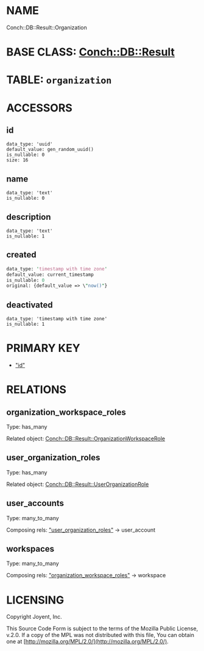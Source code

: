 # NAME

Conch::DB::Result::Organization

# BASE CLASS: [Conch::DB::Result](../modules/Conch::DB::Result)

# TABLE: `organization`

# ACCESSORS

## id

```
data_type: 'uuid'
default_value: gen_random_uuid()
is_nullable: 0
size: 16
```

## name

```
data_type: 'text'
is_nullable: 0
```

## description

```
data_type: 'text'
is_nullable: 1
```

## created

```perl
data_type: 'timestamp with time zone'
default_value: current_timestamp
is_nullable: 0
original: {default_value => \"now()"}
```

## deactivated

```
data_type: 'timestamp with time zone'
is_nullable: 1
```

# PRIMARY KEY

- ["id"](#id)

# RELATIONS

## organization\_workspace\_roles

Type: has\_many

Related object: [Conch::DB::Result::OrganizationWorkspaceRole](../modules/Conch::DB::Result::OrganizationWorkspaceRole)

## user\_organization\_roles

Type: has\_many

Related object: [Conch::DB::Result::UserOrganizationRole](../modules/Conch::DB::Result::UserOrganizationRole)

## user\_accounts

Type: many\_to\_many

Composing rels: ["user\_organization\_roles"](#user_organization_roles) -> user\_account

## workspaces

Type: many\_to\_many

Composing rels: ["organization\_workspace\_roles"](#organization_workspace_roles) -> workspace

# LICENSING

Copyright Joyent, Inc.

This Source Code Form is subject to the terms of the Mozilla Public License,
v.2.0. If a copy of the MPL was not distributed with this file, You can obtain
one at [http://mozilla.org/MPL/2.0/](http://mozilla.org/MPL/2.0/).
